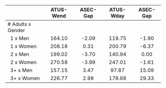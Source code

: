 
|                      |    ATUS-Wend |     ASEC-Gap |    ATUS-Wday |     ASEC-Gap |
| -------------------- | :----------: | :----------: | :----------: | :----------: |
| # Adults x Gender    |              |              |              |              |
| &nbsp;&nbsp;1 x Men  |       164.10 |        -2.09 |       119.75 |        -1.90 |
| &nbsp;&nbsp;1 x Women |       208.18 |         0.31 |       200.79 |        -6.37 |
| &nbsp;&nbsp;2 x Men  |       199.02 |        -3.70 |       140.94 |         0.00 |
| &nbsp;&nbsp;2 x Women |       270.58 |        -3.99 |       247.01 |        -1.61 |
| &nbsp;&nbsp;3+ x Men |       157.15 |         3.47 |        97.87 |        15.09 |
| &nbsp;&nbsp;3+ x Women |       226.77 |         2.98 |       178.68 |        29.33 |

